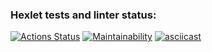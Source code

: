 ### Hexlet tests and linter status:
[![Actions Status](https://github.com/denzel-voin/js-starter-project-44/actions/workflows/hexlet-check.yml/badge.svg)](https://github.com/denzel-voin/js-starter-project-44/actions)
[![Maintainability](https://api.codeclimate.com/v1/badges/a8c43296b8dbc27e41ec/maintainability)](https://codeclimate.com/github/denzel-voin/js-starter-project-44/maintainability)
[![asciicast](https://asciinema.org/a/KpvCYELauoQ2rUijy6UxJZ0nZ.svg)](https://asciinema.org/a/KpvCYELauoQ2rUijy6UxJZ0nZ)